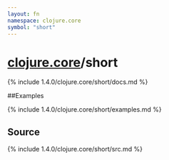 ```yaml
---
layout: fn
namespace: clojure.core
symbol: "short"
---
```


# [clojure.core](../)/short

{% include 1.4.0/clojure.core/short/docs.md %}

##Examples

{% include 1.4.0/clojure.core/short/examples.md %}
## Source
{% include 1.4.0/clojure.core/short/src.md %}

